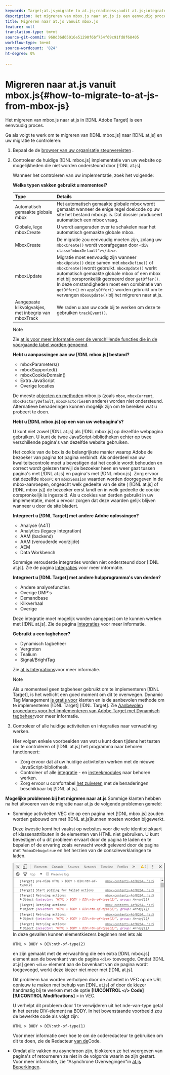 ```yaml
---
keywords: Target;at.js;migrate to at.js;readiness;audit at.js;integrate at.js
description: Het migreren van mbox.js naar at.js is een eenvoudig proces.
title: Migreren naar at.js vanuit mbox.js
feature: null
translation-type: tm+mt
source-git-commit: 968d36d65016e51290f6bf754f69c91fd8f68405
workflow-type: tm+mt
source-wordcount: '824'
ht-degree: 0%

---
```



# Migreren naar at.js vanuit mbox.js{#how-to-migrate-to-at-js-from-mbox-js}

Het migreren van mbox.js naar at.js in [!DNL Adobe Target] is een eenvoudig proces.

Ga als volgt te werk om te migreren van [!DNL mbox.js] naar [!DNL at.js] en uw migratie te controleren:

1. Bepaal de de [browser van uw organisatie steunvereisten](/help/c-implementing-target/c-considerations-before-you-implement-target/supported-browsers.md#reference_01B4BF99E7D545A7998773202A2F6100) .
1. Controleer de huidige [!DNL mbox.js] implementatie van uw website op mogelijkheden die niet worden ondersteund door [!DNL at.js].

   Wanneer het controleren van uw implementatie, zoek het volgende:

   **Welke typen vakken gebruikt u momenteel?**

   | Type | Details |
   |--- |--- |
   | Automatisch gemaakte globale mbox | Het automatisch gemaakte globale mbox wordt gemaakt wanneer de enige regel doelcode op uw site het bestand mbox.js is. Dat dossier produceert automatisch een mbox vraag. |
   | Globale, lege mboxCreate | U wordt aangeraden over te schakelen naar het automatisch gemaakte globale mbox. |
   | MboxCreate | De migratie zou eenvoudig moeten zijn, zolang uw `mboxCreate()` wordt voorafgegaan door `<div class="mboxDefault"></div>`. |
   | mboxUpdate | Migratie moet eenvoudig zijn wanneer `mboxUpdate()` deze samen met `mboxDefine()` of `mboxCreate()`wordt gebruikt. `mboxUpdate()` werkt automatisch gemaakte globale mbox of een mbox niet bij oorspronkelijk gecreeerd door `getOffer()`. In deze omstandigheden moet een combinatie van `getOffer()` en `applyOffer()` worden gebruikt om te vervangen `mboxUpdate()` bij het migreren naar at.js. |
   | Aangepaste klikvolgvakjes, met inbegrip van mboxTrack | We raden u aan uw code bij te werken om deze te gebruiken `trackEvent()`. |

   >[!NOTE]
   >
   >Zie [at.js voor meer informatie over de verschillende functies die in de voorgaande tabel worden genoemd](/help/c-implementing-target/c-implementing-target-for-client-side-web/cmp-atjs-functions.md).

   **Hebt u aanpassingen aan uw [!DNL mbox.js] bestand?**

   * mboxParameters()
   * mboxSupported()
   * mboxCookieDomain()
   * Extra JavaScript
   * Overige locaties

   De meeste [objecten en methoden](/help/c-target/c-visitor-profile/variables-profiles-parameters-methods.md#section_8C78059D15D9452F95636A5640188537) mbox.js (zoals `mbox`, `mboxCurrent`, `mboxFactoryDefault`, `mboxFactories`en andere) worden niet ondersteund. Alternatieve benaderingen kunnen mogelijk zijn om te bereiken wat u probeert te doen.

   **Hebt u [!DNL mbox.js] op een van uw webpagina&#39;s?**

   U kunt niet zowel [!DNL at.js] als [!DNL mbox.js] op dezelfde webpagina gebruiken. U kunt de twee JavaScript-bibliotheken echter op twee verschillende pagina&#39;s van dezelfde website gebruiken.

   Het cookie van de box is de belangrijkste manier waarop Adobe de bezoeker van pagina tot pagina verbindt. Als onderdeel van uw kwaliteitscontrole moet u bevestigen dat het cookie wordt behouden en correct wordt gelezen terwijl de bezoeker heen en weer gaat tussen pagina&#39;s met [!DNL at.js] en pagina&#39;s met [!DNL mbox.js]. Zorg ervoor dat dezelfde `mboxPC` en `mboxSession` waarden worden doorgegeven in de mbox-aanroepen, ongeacht welk gedeelte van de site ( [!DNL at.js] of [!DNL mbox.js]) de bezoeker eerst landt en in welk gedeelte de cookie oorspronkelijk is ingesteld. Als u cookies van derden gebruikt in uw implementatie, moet u ervoor zorgen dat deze waarden gelijk blijven wanneer u door de site bladert.

   **Integreert u [!DNL Target] met andere Adobe oplossingen?**

   * Analyse (A4T)
   * Analytics (legacy integration)
   * AAM (backend)
   * AAM (verouderde voorzijde)
   * AEM
   * Data Workbench

   Sommige verouderde integraties worden niet ondersteund door [!DNL at.js]. Zie de pagina [Integraties](/help/c-implementing-target/c-implementing-target-for-client-side-web/c-how-atjs-works/target-atjs-integrations.md#concept_C100BC4F073C4B57A608B309D0157B39) voor meer informatie.

   **Integreert u [!DNL Target] met andere hulpprogramma&#39;s van derden?**

   * Andere analysefuncties
   * Overige DMP&#39;s
   * Demandbase
   * Klikverhaal
   * Overige

   Deze integratie moet mogelijk worden aangepast om te kunnen werken met [!DNL at.js]. Zie de pagina [Integraties](/help/c-implementing-target/c-implementing-target-for-client-side-web/c-how-atjs-works/target-atjs-integrations.md#concept_C100BC4F073C4B57A608B309D0157B39) voor meer informatie.

   **Gebruikt u een tagbeheer?**

   * Dynamisch tagbeheer
   * Vergroten
   * Tealium
   * Signal/BrightTag

   Zie [at.js Integrations](/help/c-implementing-target/c-implementing-target-for-client-side-web/c-how-atjs-works/target-atjs-integrations.md#concept_C100BC4F073C4B57A608B309D0157B39)voor meer informatie.

   >[!NOTE]
   >
   >Als u momenteel geen tagbeheer gebruikt om te implementeren [!DNL Target], is het wellicht een goed moment om dit te overwegen. Dynamic Tag Management [is gratis voor](https://dtm.adobe.com) klanten en is de aanbevolen methode om te implementeren [!DNL Target] [!DNL Target]. Zie [Aanbevolen procedures voor het implementeren van Adobe Target met Dynamisch tagbeheer](https://experienceleague.adobe.com/docs/dtm/implementing/overview.html)voor meer informatie.

1. Controleer of alle huidige activiteiten en integraties naar verwachting werken.

   Hier volgen enkele voorbeelden van wat u kunt doen tijdens het testen om te controleren of [!DNL at.js] het programma naar behoren functioneert:

   * Zorg ervoor dat al uw huidige activiteiten werken met de nieuwe JavaScript-bibliotheek.
   * Controleer of alle [integratie](/help/c-implementing-target/c-implementing-target-for-client-side-web/c-how-atjs-works/target-atjs-integrations.md#concept_C100BC4F073C4B57A608B309D0157B39) - en [insteekmodules](/help/c-implementing-target/c-implementing-target-for-client-side-web/t-mbox-download/c-target-atjs-implementation/target-atjs-plugins.md#concept_F5D4C0A4DACF41409CC42FDD93B13FAF) naar behoren werken.
   * Zorg ervoor u comfortabel [het zuiveren](/help/c-implementing-target/c-implementing-target-for-client-side-web/c-target-debugging-atjs/target-debugging-atjs.md#concept_CAE591DA8C404C22917584ECD4F7494F) met de benaderingen beschikbaar bij [!DNL at.js].

**Mogelijke problemen bij het migreren naar at.js** Sommige klanten hebben na het uitvoeren van de migratie naar at.js de volgende problemen gemeld:

* Sommige activiteiten VEC die op een pagina met [!DNL mbox.js] zouden worden gebouwd om met [!DNL at.js]kunnen moeten worden bijgewerkt.

   Deze kwestie komt het vaakst op websites voor die vele identiteitskaart of klassenattributen in de elementen van HTML niet gebruiken. U kunt bevestigen of u dit probleem ervaart door de pagina te laden en te bepalen of de ervaring zoals verwacht wordt geleverd door de pagina met `?mboxDebug=true` en het herzien van de consoleverklaringen te laden.

   ![](assets/mboxdebug.png)
In deze gevallen kunnen elementkiezers beginnen met iets als

   ```
   HTML > BODY > DIV:nth-of-type(2)
   ```

   en zijn gemaakt met de verwachting die een extra [!DNL mbox.js] element aan de bovenkant van de pagina `<div>` toevoegde. Omdat [!DNL at.js] geen `<div>` element aan de bovenkant van de pagina wordt toegevoegd, werkt deze kiezer niet meer met [!DNL at.js].

   Dit probleem kan worden verholpen door de activiteit in VEC op de URL opnieuw te maken met behulp van [!DNL at.js] of door de kiezer handmatig bij te werken met de optie **[!UICONTROL </> Code]** **[!UICONTROL Modifications]** > in VEC.

   U verhelpt dit probleem door 1 te verwijderen uit het nde-van-type getal in het eerste DIV-element na BODY. In het bovenstaande voorbeeld zou de bewerkte code als volgt zijn:

   ```
   HTML > BODY > DIV:nth-of-type(1)
   ```

   Voor meer informatie over hoe te om de coderedacteur te gebruiken om dit te doen, zie de Redacteur [van de](/help/c-experiences/c-visual-experience-composer/c-vec-code-editor/vec-code-editor.md#concept_B3A6E9EE3A60406DB640E205EA1745B5)Code.

* Omdat alle vakken nu asynchroon zijn, blokkeren ze het weergeven van pagina&#39;s of retourneren ze niet in de volgorde waarin ze zijn gestart. Voor meer informatie, zie &quot;Asynchrone Overwegingen&quot;in [at.js Beperkingen](/help/c-implementing-target/c-implementing-target-for-client-side-web/t-mbox-download/c-target-atjs-implementation/target-atjs-limitations.md#concept_FA99E4D6EC274552BF45E01AFB76CCAE).
